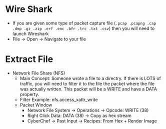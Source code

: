 # Wire Shark
- If you are given some type of packet capture file (`.pcap .pcapng .cap .dmp .gz .zip .erf .enc .bfr .trc .txt .csv`) then you will need to launch Wireshark
- File -> Open -> Navigate to your file

# Extract File
- Network File Share (NFS)
  - Main Concept: Someone wrote a file to a directry. If there is LOTS of traffic, you will need to filter it to the file the packet where the file was actually written. This packet will be a WRITE and have a DATA property.
  - Filter Example: nfs.access_xattr_write
  - Packet Window
    - Network File System -> Operations -> Opcode: WRITE (38)
    - Right Click Data: DATA (38) -> Copy as hex stream
    - CyberChef -> Past Input -> Recipes: From Hex + Render Image
